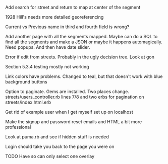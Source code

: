 Add search for street and return to map at center of the segment

1928 Hill's needs more detailed georeferencing

Current vs Previous name in third and fourth field is wrong?

Add another page with all the segments mapped. Maybe can do a SQL to find all the segments and make a JSON or maybe it happens automagically. Need  popups. 
And then have date slider.

 Error if edit from streets. Probably in the ugly decision tree. Look at gon

Section 5.3.4 testing mostly not working

Link colors have problems. Changed to teal, but that doesn't work with blue background buttons

Option to paginate. Gems are installed. Two places change. streets/users_controller.rb lines 7/8 and two erbs for pagination on streets/index.html.erb

Get rid of example user when I get myself set up on localhost

Make the signup and password reset emails and HTML a bit more professional

Look at puma.rb and see if hidden stuff is needed

Login should take you back to the page you were on

TODO Have so can only select one overlay


